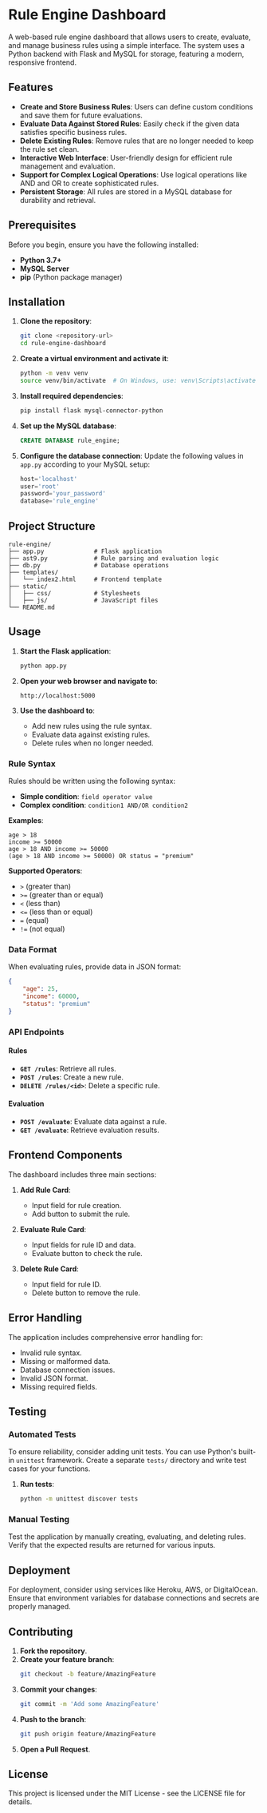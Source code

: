 

# Rule Engine Dashboard

A web-based rule engine dashboard that allows users to create, evaluate, and manage business rules using a simple interface. The system uses a Python backend with Flask and MySQL for storage, featuring a modern, responsive frontend.

## Features

- **Create and Store Business Rules**: Users can define custom conditions and save them for future evaluations.
- **Evaluate Data Against Stored Rules**: Easily check if the given data satisfies specific business rules.
- **Delete Existing Rules**: Remove rules that are no longer needed to keep the rule set clean.
- **Interactive Web Interface**: User-friendly design for efficient rule management and evaluation.
- **Support for Complex Logical Operations**: Use logical operations like AND and OR to create sophisticated rules.
- **Persistent Storage**: All rules are stored in a MySQL database for durability and retrieval.

## Prerequisites

Before you begin, ensure you have the following installed:
- **Python 3.7+**
- **MySQL Server**
- **pip** (Python package manager)

## Installation

1. **Clone the repository**:
    ```bash
    git clone <repository-url>
    cd rule-engine-dashboard
    ```

2. **Create a virtual environment and activate it**:
    ```bash
    python -m venv venv
    source venv/bin/activate  # On Windows, use: venv\Scripts\activate
    ```

3. **Install required dependencies**:
    ```bash
    pip install flask mysql-connector-python
    ```

4. **Set up the MySQL database**:
    ```sql
    CREATE DATABASE rule_engine;
    ```

5. **Configure the database connection**:
   Update the following values in `app.py` according to your MySQL setup:
    ```python
    host='localhost'
    user='root'
    password='your_password'
    database='rule_engine'
    ```

## Project Structure

```
rule-engine/
├── app.py              # Flask application
├── ast9.py             # Rule parsing and evaluation logic
├── db.py               # Database operations
├── templates/
│   └── index2.html     # Frontend template
├── static/
│   ├── css/            # Stylesheets
│   ├── js/             # JavaScript files
└── README.md
```

## Usage

1. **Start the Flask application**:
    ```bash
    python app.py
    ```

2. **Open your web browser and navigate to**:
    ```
    http://localhost:5000
    ```

3. **Use the dashboard to**:
   - Add new rules using the rule syntax.
   - Evaluate data against existing rules.
   - Delete rules when no longer needed.

### Rule Syntax

Rules should be written using the following syntax:
- **Simple condition**: `field operator value`
- **Complex condition**: `condition1 AND/OR condition2`

**Examples**:
```
age > 18
income >= 50000
age > 18 AND income >= 50000
(age > 18 AND income >= 50000) OR status = "premium"
```

**Supported Operators**:
- `>` (greater than)
- `>=` (greater than or equal)
- `<` (less than)
- `<=` (less than or equal)
- `=` (equal)
- `!=` (not equal)

### Data Format

When evaluating rules, provide data in JSON format:
```json
{
    "age": 25,
    "income": 60000,
    "status": "premium"
}
```

### API Endpoints

#### Rules

- **`GET /rules`**: Retrieve all rules.
- **`POST /rules`**: Create a new rule.
- **`DELETE /rules/<id>`**: Delete a specific rule.

#### Evaluation

- **`POST /evaluate`**: Evaluate data against a rule.
- **`GET /evaluate`**: Retrieve evaluation results.

## Frontend Components

The dashboard includes three main sections:

1. **Add Rule Card**:
   - Input field for rule creation.
   - Add button to submit the rule.

2. **Evaluate Rule Card**:
   - Input fields for rule ID and data.
   - Evaluate button to check the rule.

3. **Delete Rule Card**:
   - Input field for rule ID.
   - Delete button to remove the rule.

## Error Handling

The application includes comprehensive error handling for:
- Invalid rule syntax.
- Missing or malformed data.
- Database connection issues.
- Invalid JSON format.
- Missing required fields.

## Testing

### Automated Tests

To ensure reliability, consider adding unit tests. You can use Python's built-in `unittest` framework. Create a separate `tests/` directory and write test cases for your functions.

1. **Run tests**:
    ```bash
    python -m unittest discover tests
    ```

### Manual Testing

Test the application by manually creating, evaluating, and deleting rules. Verify that the expected results are returned for various inputs.

## Deployment

For deployment, consider using services like Heroku, AWS, or DigitalOcean. Ensure that environment variables for database connections and secrets are properly managed.

## Contributing

1. **Fork the repository**.
2. **Create your feature branch**:
    ```bash
    git checkout -b feature/AmazingFeature
    ```
3. **Commit your changes**:
    ```bash
    git commit -m 'Add some AmazingFeature'
    ```
4. **Push to the branch**:
    ```bash
    git push origin feature/AmazingFeature
    ```
5. **Open a Pull Request**.

## License

This project is licensed under the MIT License - see the LICENSE file for details.

